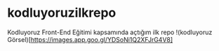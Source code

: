 # kodluyoruzilkrepo
Kodluyoruz Front-End Eğitimi kapsamında açtığım ilk repo
!(kodluyoruz Görsel)[https://images.app.goo.gl/YDSoNi1Q2XFJrG4V8]